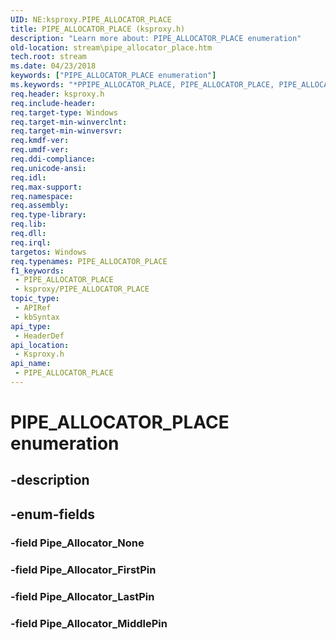 ```yaml
---
UID: NE:ksproxy.PIPE_ALLOCATOR_PLACE
title: PIPE_ALLOCATOR_PLACE (ksproxy.h)
description: "Learn more about: PIPE_ALLOCATOR_PLACE enumeration"
old-location: stream\pipe_allocator_place.htm
tech.root: stream
ms.date: 04/23/2018
keywords: ["PIPE_ALLOCATOR_PLACE enumeration"]
ms.keywords: "*PPIPE_ALLOCATOR_PLACE, PIPE_ALLOCATOR_PLACE, PIPE_ALLOCATOR_PLACE enumeration [Streaming Media Devices], Pipe_Allocator_FirstPin, Pipe_Allocator_LastPin, Pipe_Allocator_MiddlePin, Pipe_Allocator_None, ksproxy/PIPE_ALLOCATOR_PLACE, ksproxy/Pipe_Allocator_FirstPin, ksproxy/Pipe_Allocator_LastPin, ksproxy/Pipe_Allocator_MiddlePin, ksproxy/Pipe_Allocator_None, stream.pipe_allocator_place"
req.header: ksproxy.h
req.include-header: 
req.target-type: Windows
req.target-min-winverclnt: 
req.target-min-winversvr: 
req.kmdf-ver: 
req.umdf-ver: 
req.ddi-compliance: 
req.unicode-ansi: 
req.idl: 
req.max-support: 
req.namespace: 
req.assembly: 
req.type-library: 
req.lib: 
req.dll: 
req.irql: 
targetos: Windows
req.typenames: PIPE_ALLOCATOR_PLACE
f1_keywords:
 - PIPE_ALLOCATOR_PLACE
 - ksproxy/PIPE_ALLOCATOR_PLACE
topic_type:
 - APIRef
 - kbSyntax
api_type:
 - HeaderDef
api_location:
 - Ksproxy.h
api_name:
 - PIPE_ALLOCATOR_PLACE
---
```


# PIPE_ALLOCATOR_PLACE enumeration


## -description

## -enum-fields

### -field Pipe_Allocator_None

### -field Pipe_Allocator_FirstPin

### -field Pipe_Allocator_LastPin

### -field Pipe_Allocator_MiddlePin

